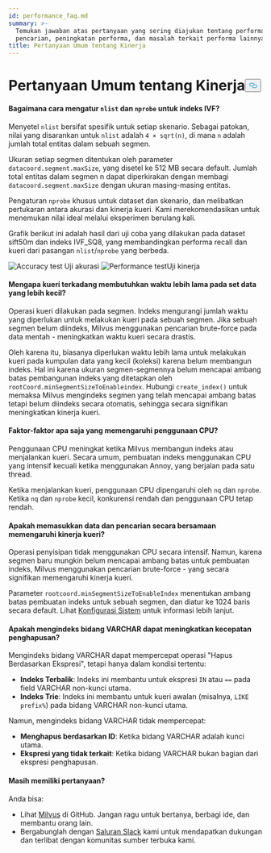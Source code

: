 ```yaml
---
id: performance_faq.md
summary: >-
  Temukan jawaban atas pertanyaan yang sering diajukan tentang performa
  pencarian, peningkatan performa, dan masalah terkait performa lainnya.
title: Pertanyaan Umum tentang Kinerja
---
```


<h1 id="Performance-FAQ" class="common-anchor-header">Pertanyaan Umum tentang Kinerja<button data-href="#Performance-FAQ" class="anchor-icon" translate="no">
      <svg translate="no"
        aria-hidden="true"
        focusable="false"
        height="20"
        version="1.1"
        viewBox="0 0 16 16"
        width="16"
      >
        <path
          fill="#0092E4"
          fill-rule="evenodd"
          d="M4 9h1v1H4c-1.5 0-3-1.69-3-3.5S2.55 3 4 3h4c1.45 0 3 1.69 3 3.5 0 1.41-.91 2.72-2 3.25V8.59c.58-.45 1-1.27 1-2.09C10 5.22 8.98 4 8 4H4c-.98 0-2 1.22-2 2.5S3 9 4 9zm9-3h-1v1h1c1 0 2 1.22 2 2.5S13.98 12 13 12H9c-.98 0-2-1.22-2-2.5 0-.83.42-1.64 1-2.09V6.25c-1.09.53-2 1.84-2 3.25C6 11.31 7.55 13 9 13h4c1.45 0 3-1.69 3-3.5S14.5 6 13 6z"
        ></path>
      </svg>
    </button></h1><h4 id="How-to-set-nlist-and-nprobe-for-IVF-indexes" class="common-anchor-header">Bagaimana cara mengatur <code translate="no">nlist</code> dan <code translate="no">nprobe</code> untuk indeks IVF?</h4><p>Menyetel <code translate="no">nlist</code> bersifat spesifik untuk setiap skenario. Sebagai patokan, nilai yang disarankan untuk <code translate="no">nlist</code> adalah <code translate="no">4 × sqrt(n)</code>, di mana <code translate="no">n</code> adalah jumlah total entitas dalam sebuah segmen.</p>
<p>Ukuran setiap segmen ditentukan oleh parameter <code translate="no">datacoord.segment.maxSize</code>, yang disetel ke 512 MB secara default. Jumlah total entitas dalam segmen n dapat diperkirakan dengan membagi <code translate="no">datacoord.segment.maxSize</code> dengan ukuran masing-masing entitas.</p>
<p>Pengaturan <code translate="no">nprobe</code> khusus untuk dataset dan skenario, dan melibatkan pertukaran antara akurasi dan kinerja kueri. Kami merekomendasikan untuk menemukan nilai ideal melalui eksperimen berulang kali.</p>
<p>Grafik berikut ini adalah hasil dari uji coba yang dilakukan pada dataset sift50m dan indeks IVF_SQ8, yang membandingkan performa recall dan kueri dari pasangan <code translate="no">nlist</code>/<code translate="no">nprobe</code> yang berbeda.</p>
<p>
  
   <span class="img-wrapper"> <img translate="no" src="/docs/v2.5.x/assets/accuracy_nlist_nprobe.png" alt="Accuracy test" class="doc-image" id="accuracy-test" />
   </span> <span class="img-wrapper"> <span>Uji akurasi</span> </span> <span class="img-wrapper"> <img translate="no" src="/docs/v2.5.x/assets/performance_nlist_nprobe.png" alt="Performance test" class="doc-image" id="performance-test" /><span>Uji kinerja</span> </span></p>
<h4 id="Why-do-queries-sometimes-take-longer-on-smaller-datasets" class="common-anchor-header">Mengapa kueri terkadang membutuhkan waktu lebih lama pada set data yang lebih kecil?</h4><p>Operasi kueri dilakukan pada segmen. Indeks mengurangi jumlah waktu yang diperlukan untuk melakukan kueri pada sebuah segmen. Jika sebuah segmen belum diindeks, Milvus menggunakan pencarian brute-force pada data mentah - meningkatkan waktu kueri secara drastis.</p>
<p>Oleh karena itu, biasanya diperlukan waktu lebih lama untuk melakukan kueri pada kumpulan data yang kecil (koleksi) karena belum membangun indeks. Hal ini karena ukuran segmen-segmennya belum mencapai ambang batas pembangunan indeks yang ditetapkan oleh <code translate="no">rootCoord.minSegmentSizeToEnableindex</code>. Hubungi <code translate="no">create_index()</code> untuk memaksa Milvus mengindeks segmen yang telah mencapai ambang batas tetapi belum diindeks secara otomatis, sehingga secara signifikan meningkatkan kinerja kueri.</p>
<h4 id="What-factors-impact-CPU-usage" class="common-anchor-header">Faktor-faktor apa saja yang memengaruhi penggunaan CPU?</h4><p>Penggunaan CPU meningkat ketika Milvus membangun indeks atau menjalankan kueri. Secara umum, pembuatan indeks menggunakan CPU yang intensif kecuali ketika menggunakan Annoy, yang berjalan pada satu thread.</p>
<p>Ketika menjalankan kueri, penggunaan CPU dipengaruhi oleh <code translate="no">nq</code> dan <code translate="no">nprobe</code>. Ketika <code translate="no">nq</code> dan <code translate="no">nprobe</code> kecil, konkurensi rendah dan penggunaan CPU tetap rendah.</p>
<h4 id="Does-simultaneously-inserting-data-and-searching-impact-query-performance" class="common-anchor-header">Apakah memasukkan data dan pencarian secara bersamaan memengaruhi kinerja kueri?</h4><p>Operasi penyisipan tidak menggunakan CPU secara intensif. Namun, karena segmen baru mungkin belum mencapai ambang batas untuk pembuatan indeks, Milvus menggunakan pencarian brute-force - yang secara signifikan memengaruhi kinerja kueri.</p>
<p>Parameter <code translate="no">rootcoord.minSegmentSizeToEnableIndex</code> menentukan ambang batas pembuatan indeks untuk sebuah segmen, dan diatur ke 1024 baris secara default. Lihat <a href="/docs/id/v2.5.x/system_configuration.md">Konfigurasi Sistem</a> untuk informasi lebih lanjut.</p>
<h4 id="Can-indexing-a-VARCHAR-field-improve-deletion-speed" class="common-anchor-header">Apakah mengindeks bidang VARCHAR dapat meningkatkan kecepatan penghapusan?</h4><p>Mengindeks bidang VARCHAR dapat mempercepat operasi "Hapus Berdasarkan Ekspresi", tetapi hanya dalam kondisi tertentu:</p>
<ul>
<li><strong>Indeks Terbalik</strong>: Indeks ini membantu untuk ekspresi <code translate="no">IN</code> atau <code translate="no">==</code> pada field VARCHAR non-kunci utama.</li>
<li><strong>Indeks Trie</strong>: Indeks ini membantu untuk kueri awalan (misalnya, <code translate="no">LIKE prefix%</code>) pada bidang VARCHAR non-kunci utama.</li>
</ul>
<p>Namun, mengindeks bidang VARCHAR tidak mempercepat:</p>
<ul>
<li><strong>Menghapus berdasarkan ID</strong>: Ketika bidang VARCHAR adalah kunci utama.</li>
<li><strong>Ekspresi yang tidak terkait</strong>: Ketika bidang VARCHAR bukan bagian dari ekspresi penghapusan.</li>
</ul>
<h4 id="Still-have-questions" class="common-anchor-header">Masih memiliki pertanyaan?</h4><p>Anda bisa:</p>
<ul>
<li>Lihat <a href="https://github.com/milvus-io/milvus/issues">Milvus</a> di GitHub. Jangan ragu untuk bertanya, berbagi ide, dan membantu orang lain.</li>
<li>Bergabunglah dengan <a href="https://join.slack.com/t/milvusio/shared_invite/enQtNzY1OTQ0NDI3NjMzLWNmYmM1NmNjOTQ5MGI5NDhhYmRhMGU5M2NhNzhhMDMzY2MzNDdlYjM5ODQ5MmE3ODFlYzU3YjJkNmVlNDQ2ZTk">Saluran Slack</a> kami untuk mendapatkan dukungan dan terlibat dengan komunitas sumber terbuka kami.</li>
</ul>
